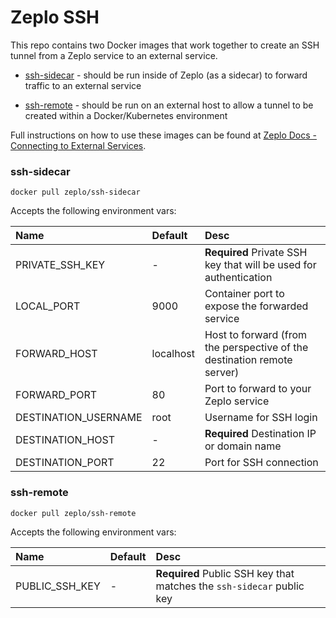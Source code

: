 # Zeplo SSH

This repo contains two Docker images that work together to create an SSH tunnel from a Zeplo service to an external service.

 * [ssh-sidecar](https://cloud.docker.com/u/zeplo/repository/docker/zeplo/ssh-sidecar) - should be run inside of Zeplo (as a sidecar) to forward traffic to an external service

 * [ssh-remote](https://cloud.docker.com/u/zeplo/repository/docker/zeplo/ssh-remote) - should be run on an external host to allow a tunnel to be created within a Docker/Kubernetes environment


 Full instructions on how to use these images can be found at [Zeplo Docs - Connecting to External Services](https://zeplo.io/docs/external-services).


### ssh-sidecar

```
docker pull zeplo/ssh-sidecar
```

Accepts the following environment vars:

| Name  | Default | Desc |
|:---- |:-------- |:-------------------------- |
| PRIVATE_SSH_KEY | - | **Required** Private SSH key that will be used for authentication |
| LOCAL_PORT | 9000 | Container port to expose the forwarded service |
| FORWARD_HOST | localhost | Host to forward (from the perspective of the destination remote server)
| FORWARD_PORT | 80 | Port to forward to your Zeplo service
| DESTINATION_USERNAME | root | Username for SSH login
| DESTINATION_HOST | - | **Required** Destination IP or domain name
| DESTINATION_PORT | 22 | Port for SSH connection


### ssh-remote

```
docker pull zeplo/ssh-remote
```

Accepts the following environment vars:

| Name  | Default | Desc |
|:---- |:-------- |:-------------------------- |
| PUBLIC_SSH_KEY | - | **Required** Public SSH key that matches the `ssh-sidecar` public key |
